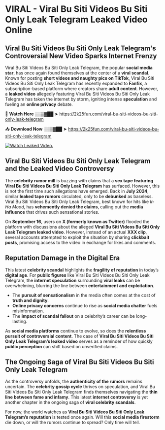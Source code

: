 # VIRAL - Viral Bu Siti Videos Bu Siti Only Leak Telegram Leaked Video Online

## **Viral Bu Siti Videos Bu Siti Only Leak Telegram's Controversial New Video Sparks Internet Frenzy**  

Viral Bu Siti Videos Bu Siti Only Leak Telegram, the popular **social media star**, has once again found themselves at the center of a **viral scandal**. Known for posting **short videos and naughty pics on TikTok**, Viral Bu Siti Videos Bu Siti Only Leak Telegram has recently expanded to **Fanfix**, a subscription-based platform where creators share **adult content**. However, a **leaked video** allegedly featuring Viral Bu Siti Videos Bu Siti Only Leak Telegram has taken the internet by storm, igniting intense **speculation** and fueling an **online privacy** debate.  

🔴 **Watch Here** ░░▒▓██ ➤ https://2k25fun.com/viral-bu-siti-videos-bu-siti-only-leak-telegram  

📥 **Download Now** ░░▒▓██ ➤ https://2k25fun.com/viral-bu-siti-videos-bu-siti-only-leak-telegram  

[![Watch Leaked Video.](https://miro.medium.com/v2/resize:fit:828/format:webp/1*cilzJN44JGOrTw9NJCrNHA.gif "Watch Leaked Video")](https://2k25fun.com/viral-bu-siti-videos-bu-siti-only-leak-telegram)

## **Viral Bu Siti Videos Bu Siti Only Leak Telegram and the Leaked Video Controversy**  

The **celebrity rumor mill** is buzzing with claims that a **sex tape featuring Viral Bu Siti Videos Bu Siti Only Leak Telegram** has surfaced. However, this is not the first time such allegations have emerged. Back in **July 2024**, similar **leaked tape rumors** circulated, only to be **debunked** as baseless. Viral Bu Siti Videos Bu Siti Only Leak Telegram, best known for hits like *In Ha Mood*, has **vehemently denied the claims**, calling out the **media influence** that drives such sensational stories.  

On **September 16**, users on **X (formerly known as Twitter)** flooded the platform with discussions about the alleged **Viral Bu Siti Videos Bu Siti Only Leak Telegram leaked video**. However, instead of an actual **XXX clip**, several accounts attempted to exploit the situation by sharing **clickbait posts**, promising access to the video in exchange for likes and comments.  

## **Reputation Damage in the Digital Era**  

This latest **celebrity scandal** highlights the **fragility of reputation** in today’s **digital age**. For **public figures** like Viral Bu Siti Videos Bu Siti Only Leak Telegram, the **internet speculation** surrounding **viral leaks** can be overwhelming, blurring the line between **entertainment and exploitation**.  

- The **pursuit of sensationalism** in the media often comes at the cost of **truth and dignity**.  
- **Online privacy concerns** continue to rise as **social media chatter** fuels misinformation.  
- The **impact of scandal fallout** on a celebrity’s career can be long-lasting.  

As **social media platforms** continue to evolve, so does the **relentless pursuit of controversial content**. The case of **Viral Bu Siti Videos Bu Siti Only Leak Telegram’s leaked video** serves as a reminder of how quickly **public perception** can shift based on unverified claims.  

## **The Ongoing Saga of Viral Bu Siti Videos Bu Siti Only Leak Telegram**  

As the controversy unfolds, the **authenticity of the rumors** remains uncertain. The **celebrity gossip cycle** thrives on speculation, and Viral Bu Siti Videos Bu Siti Only Leak Telegram finds themselves navigating the **thin line between fame and infamy**. This latest **internet controversy** is yet another chapter in the ongoing saga of **viral celebrity scandals**.  

For now, the world watches as **Viral Bu Siti Videos Bu Siti Only Leak Telegram’s reputation** is tested once again. Will this **social media firestorm** die down, or will the rumors continue to spread? Only time will tell.